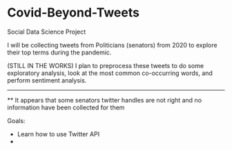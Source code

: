 # Covid-Beyond-Tweets
Social Data Science Project

I will be collecting tweets from Politicians (senators) from 2020 to explore their top terms during the pandemic. 

(STILL IN THE WORKS) I plan to preprocess these tweets to do some exploratory analysis, look at the most common co-occurring words, and perform sentiment analysis.

***

** It appears that some senators twitter handles are not right and no information have been collected for them

Goals: 

* Learn how to use Twitter API
* 
